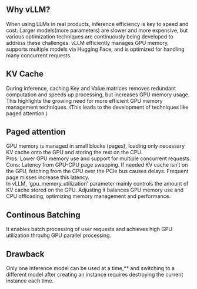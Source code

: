 ## Why vLLM?
When using LLMs in real products, inference efficiency is key to speed and cost. Larger models(more parameters) are slower and more expensive, but various optimization techniques are continuously being developed to address these challenges. vLLM efficiently manages GPU memory, supports multiple models via Hugging Face, and is optimized for handling many concurrent requests.  

## KV Cache
During inference, caching Key and Value matrices removes redundant computation and speeds up processing, but increases GPU memory usage. This highlights the growing need for more efficient GPU memory management techniques. (This leads to the development of techniques like paged attention.)  

## Paged attention
GPU memory is managed in small blocks (pages), loading only necessary KV cache onto the GPU and storing the rest on the CPU.  
Pros: Lower GPU memory use and support for multiple concurrent requests.  
Cons: Latency from GPU-CPU page swapping. If needed KV cache isn’t on the GPU, fetching from the CPU over the PCIe bus causes delays. Frequent page misses increase this latency.  
In vLLM, 'gpu_memory_utilization' parameter mainly controls the amount of KV cache stored on the GPU. Adjusting it balances GPU memory use and CPU offloading, optimizing memory management and performance.  

## Continous Batching
It enables batch processing of user requests and achieves high GPU utilization throuhg GPU parallel processing.

## Drawback
Only one inference model can be used at a time,** and switching to a different model after creating an instance requires destroying the current instance each time.  

